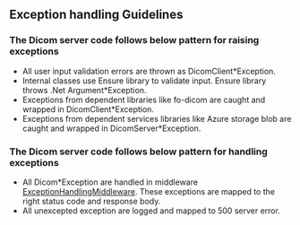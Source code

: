 ## Exception handling Guidelines

### The Dicom server code follows below pattern for raising exceptions
- All user input validation errors are thrown as DicomClient*Exception.
- Internal classes use Ensure library to validate input. Ensure library throws .Net Argument*Exception. 
- Exceptions from dependent libraries like fo-dicom are caught and wrapped in DicomClient*Exception.
- Exceptions from dependent services libraries like Azure storage blob are caught and wrapped in DicomServer*Exception.

### The Dicom server code follows below pattern for handling exceptions
- All Dicom*Exception are handled in middleware [ExceptionHandlingMiddleware](../src/Microsoft.Health.Dicom.Api/Features/Exceptions/ExceptionHandlingMiddleware.cs). These exceptions are mapped to the right status code and response body.
- All unexcepted exception are logged and mapped to 500 server error.